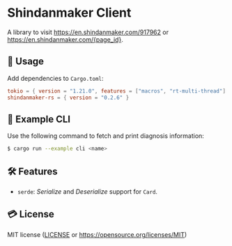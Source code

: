 # Shindanmaker Client

A library to visit https://en.shindanmaker.com/917962 or https://en.shindanmaker.com/{page_id}.

## 📔 Usage

Add dependencies to `Cargo.toml`:

```toml
tokio = { version = "1.21.0", features = ["macros", "rt-multi-thread"] }
shindanmaker-rs = { version = "0.2.6" }
```



## 🤖 Example CLI

Use the following command to fetch and print diagnosis information:

```bash
$ cargo run --example cli <name>
```



## 🛠  Features

- `serde`: *Serialize* and *Deserialize* support for `Card`.



## 💳 License

MIT license ([LICENSE](./LICENSE) or https://opensource.org/licenses/MIT)
